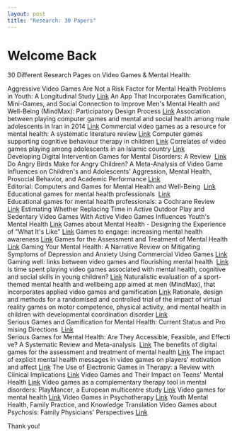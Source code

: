 ```yaml
---
layout: post
title: "Research: 30 Papers"
---
```


# Welcome Back

30 Different Research Pages on Video Games & Mental Health:

Aggressive Video Games Are Not a Risk Factor for Mental Health Problems in Youth: A Longitudinal Study	[Link]({https://www.liebertpub.com/doi/full/10.1089/cyber.2020.0027})
An App That Incorporates Gamification, Mini-Games, and Social Connection to Improve Men's Mental Health and Well-Being (MindMax): Participatory Design Process	[Link]({https://mental.jmir.org/2018/4/e11068/})
Association between playing computer games and mental and social health among male adolescents in Iran in 2014	[Link]({https://www.ncbi.nlm.nih.gov/pmc/articles/PMC4815370/})
Commercial video games as a resource for mental health: A systematic literature review	[Link]({https://www.tandfonline.com/doi/full/10.1080/0144929X.2021.1943524?casa_token=8n1R7MMcqzMAAAAA%3A4nm-I6bdQmHhtnLKve4_1Bu1Pwc026qcv30gDAHQR5ueivJVVzi5C763St8gRkLZyhgiwDboHsw2})
Computer games supporting cognitive behaviour therapy in children	[Link]({https://journals.sagepub.com/doi/full/10.1177/1359104512468288?casa_token=PKr-8vdhQRAAAAAA%3A_y-EzOzC6U95-a9Z_u5X7FLHWUasHIPnZr5hDTzFvU7_DV_7kCi67J_hMW_OyaHBGoL3PXmRBUD8})
Correlates of video games playing among adolescents in an Islamic country	[Link]({https://bmcpublichealth.biomedcentral.com/articles/10.1186/1471-2458-10-286})
Developing Digital Intervention Games for Mental Disorders: A Review 	[Link]({https://www.liebertpub.com/doi/full/10.1089/g4h.2017.0150})
Do Angry Birds Make for Angry Children? A Meta-Analysis of Video Game Influences on Children's and Adolescents' Aggression, Mental Health, Prosocial Behavior, and Academic Performance	[Link]({https://journals.sagepub.com/doi/full/10.1177/1745691615592234?casa_token=LkbqEJDqcgYAAAAA%3AE1U3LoZpTAIVr8_1U6fyC_UA_GA248wqvse_guo8nuUV4wWusdiAo68sadSRdjmf0YaHEnDavBsK})
Editorial: Computers and Games for Mental Health and Well-Being 	[Link]({https://www.frontiersin.org/articles/10.3389/fpsyt.2018.00141/full})
Educational games for mental health professionals 	[Link]({https://www.cochranelibrary.com/cdsr/doi/10.1002/14651858.CD001471.pub2/full})
Educational games for mental health professionals: a Cochrane Review 	[Link]({https://europepmc.org/article/med/17682590})
Estimating Whether Replacing Time in Active Outdoor Play and Sedentary Video Games With Active Video Games Influences Youth's Mental Health	[Link]({https://www.sciencedirect.com/science/article/pii/S1054139X16301781?casa_token=Zh7CIMxYF_4AAAAA:zgeyx9meac7Vbt7BEUI3BJqlhDq7qtWjPS_ejjEwtWqK1diIJVfuOR824VavWCGFKmNuBrla})
Games about Mental Health - Designing the Experience of "What It's Like"	[Link]({http://fdg2014.org/papers/fdg2014_demo_10.pdf})
Games to engage: increasing mental health awareness	[Link]({https://nottingham-repository.worktribe.com/output/985032/games-to-engage-increasing-mental-health-awareness})
Games for the Assessment and Treatment of Mental Health 	[Link]({https://dl.acm.org/doi/abs/10.1145/3130859.3131445})
Gaming Your Mental Health: A Narrative Review on Mitigating Symptoms of Depression and Anxiety Using Commercial Video Games	[Link]({https://games.jmir.org/2021/2/e26575/})
Gaming well: links between video games and flourishing mental health 	[Link]({https://www.frontiersin.org/articles/10.3389/fpsyg.2014.00260/full})
Is time spent playing video games associated with mental health, cognitive and social skills in young children?	[Link]({https://link.springer.com/article/10.1007/s00127-016-1179-6?source=post_page-----5d49aeb02811----------------------})
Naturalistic evaluation of a sport-themed mental health and wellbeing app aimed at men (MindMax), that incorporates applied video games and gamification	[Link]({https://www.sciencedirect.com/science/article/pii/S2214782918300836})
Rationale, design and methods for a randomised and controlled trial of the impact of virtual reality games on motor competence, physical activity, and mental health in children with developmental coordination disorder	[Link]({https://link.springer.com/article/10.1186/1471-2458-11-654})
Serious Games and Gamification for Mental Health: Current Status and Promising Directions 	[Link]({https://www.frontiersin.org/articles/10.3389/fpsyt.2016.00215/full})
Serious Games for Mental Health: Are They Accessible, Feasible, and Effective? A Systematic Review and Meta-analysis 	[Link]({https://www.frontiersin.org/articles/10.3389/fpsyt.2016.00209/full})
The benefits of digital games for the assessment and treatment of mental health	[Link]({https://pure.tue.nl/ws/portalfiles/portal/117577144/392_chi2016_mentalHealth_birk_mandryk_camera_ready.pdf})
The impact of explicit mental health messages in video games on players' motivation and affect	[Link]({https://www.sciencedirect.com/science/article/pii/S0747563218300256?casa_token=_hNfCS2m_zwAAAAA:hGvYX41ylgwjO1JkS4_H3Nv_4tHa36nNJYtrYd2RATb_UGz9n7vuM7Yab2mwvttAya-OU3AO})
The Use of Electronic Games in Therapy: a Review with Clinical Implications	[Link]({https://link.springer.com/content/pdf/10.1007/s11920-014-0520-6.pdf})
Video Games and Their Impact on Teens' Mental Health	[Link]({https://link.springer.com/chapter/10.1007/978-3-319-69638-6_17})
Video games as a complementary therapy tool in mental disorders: PlayMancer, a European multicentre study	[Link]({https://www.tandfonline.com/doi/full/10.3109/09638237.2012.664302})
Video games for mental health	[Link]({https://dl.acm.org/doi/fullHtml/10.1145/3328483?casa_token=UsPjQqnpg1YAAAAA:XT5EnQoFnnczFvUF47nqYwLVq32L5Xum3dmuxqZvpU0hkqkEkl04f_2Y3gQt9_BnKNRdMixkwyWb})
Video Games in Psychotherapy	[Link]({https://journals.sagepub.com/doi/full/10.1037/a0019439?casa_token=Moaa71tx1FIAAAAA%3A3uKLQDJy9t5U6bWpn_4Vr6gDTk46vNgWHGCA6Qsv-bDHKfJAuS1ATPr37qQSmfukw5lAJksaH9aj})
Youth Mental Health, Family Practice, and Knowledge Translation Video Games about Psychosis: Family Physicians' Perspectives	[Link]({https://www.ncbi.nlm.nih.gov/pmc/articles/PMC5642457/})

Thank you!